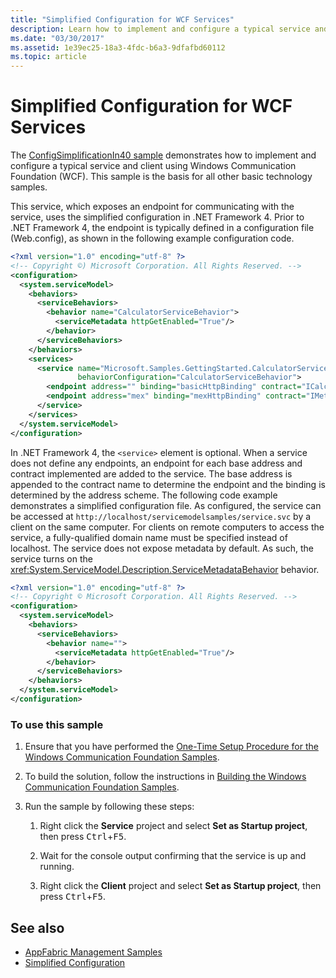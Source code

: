 ```yaml
---
title: "Simplified Configuration for WCF Services"
description: Learn how to implement and configure a typical service and client using WCF. The service communicates by using an endpoint specified in a configuration file.
ms.date: "03/30/2017"
ms.assetid: 1e39ec25-18a3-4fdc-b6a3-9dfafbd60112
ms.topic: article
---
```

# Simplified Configuration for WCF Services

The [ConfigSimplificationIn40 sample](https://github.com/dotnet/samples/tree/main/framework/wcf) demonstrates how to implement and configure a typical service and client using Windows Communication Foundation (WCF). This sample is the basis for all other basic technology samples.

This service, which exposes an endpoint for communicating with the service, uses the simplified configuration in .NET Framework 4. Prior to .NET Framework 4, the endpoint is typically defined in a configuration file (Web.config), as shown in the following example configuration code.

```xml
<?xml version="1.0" encoding="utf-8" ?>
<!-- Copyright ©) Microsoft Corporation. All Rights Reserved. -->
<configuration>
  <system.serviceModel>
    <behaviors>
      <serviceBehaviors>
        <behavior name="CalculatorServiceBehavior">
          <serviceMetadata httpGetEnabled="True"/>
        </behavior>
      </serviceBehaviors>
    </behaviors>
    <services>
      <service name="Microsoft.Samples.GettingStarted.CalculatorService"
               behaviorConfiguration="CalculatorServiceBehavior">
        <endpoint address="" binding="basicHttpBinding" contract="ICalculator"/>
        <endpoint address="mex" binding="mexHttpBinding" contract="IMetadataExchange"/>
      </service>
    </services>
  </system.serviceModel>
</configuration>
```

In .NET Framework 4, the `<service>` element is optional. When a service does not define any endpoints, an endpoint for each base address and contract implemented are added to the service. The base address is appended to the contract name to determine the endpoint and the binding is determined by the address scheme. The following code example demonstrates a simplified configuration file. As configured, the service can be accessed at `http://localhost/servicemodelsamples/service.svc` by a client on the same computer. For clients on remote computers to access the service, a fully-qualified domain name must be specified instead of localhost. The service does not expose metadata by default. As such, the service turns on the <xref:System.ServiceModel.Description.ServiceMetadataBehavior> behavior.

```xml
<?xml version="1.0" encoding="utf-8" ?>
<!-- Copyright © Microsoft Corporation. All Rights Reserved. -->
<configuration>
  <system.serviceModel>
    <behaviors>
      <serviceBehaviors>
        <behavior name="">
          <serviceMetadata httpGetEnabled="True"/>
        </behavior>
      </serviceBehaviors>
    </behaviors>
  </system.serviceModel>
</configuration>
```

### To use this sample

1. Ensure that you have performed the [One-Time Setup Procedure for the Windows Communication Foundation Samples](one-time-setup-procedure-for-the-wcf-samples.md).

2. To build the solution, follow the instructions in [Building the Windows Communication Foundation Samples](building-the-samples.md).

3. Run the sample by following these steps:

    1. Right click the **Service** project and select **Set as Startup project**, then press <kbd>Ctrl</kbd>+<kbd>F5</kbd>.

    2. Wait for the console output confirming that the service is up and running.

    3. Right click the **Client** project and select **Set as Startup project**, then press <kbd>Ctrl</kbd>+<kbd>F5</kbd>.

## See also

- [AppFabric Management Samples](/previous-versions/appfabric/ff383405(v=azure.10))
- [Simplified Configuration](../simplified-configuration.md)
